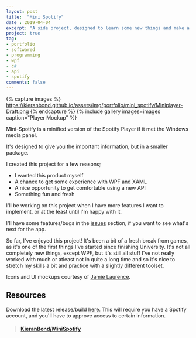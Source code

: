 ```yaml
---
layout: post
title:  "Mini Spotify"
date : 2019-04-04
excerpt: "A side project, designed to learn some new things and make a useful app at the same time."
project: true
tag:
- portfolio
- softwared
- programming
- wpf
- c#
- api
- spotify
comments: false
---
```


{% capture images %}
	https://kieranbond.github.io/assets/img/portfolio/mini_spotify/Miniplayer-Draft.png
{% endcapture %}
{% include gallery images=images caption="Player Mockup" %}

Mini-Spotify is a minified version of the Spotify Player if it met the Windows media panel. 

It's designed to give you the important information, but in a smaller package.

I created this project for a few reasons;

* I wanted this product myself
* A chance to get some experience with WPF and XAML
* A nice opportunity to get comfortable using a new API
* Something fun and fresh
	
I'll be working on this project when I have more features I want to implement, or at the least until I'm happy with it.

I'll have some features/bugs in the <a href="https://github.com/KieranBond/MiniSpotify/issues">issues</a> section, if you want to see what's next for the app.

So far, I've enjoyed this project! It's been a bit of a fresh break from games, as it's one of the first things I've started since finishing University. 
It's not all completely new things, except WPF, but it's still all stuff I've not really worked with much or atleast not in quite a long time and so it's nice 
to stretch my skills a bit and practice with a slightly different toolset.

Icons and UI mockups courtesy of <a href="http://www.jamielaurence.co.uk/">Jamie Laurence</a>.

<h2> Resources </h2>

Download the latest release/build <a href="https://github.com/KieranBond/MiniSpotify/releases/tag/v1.3">here.</a> This will require you have a Spotify account, 
and you'll have to approve access to certain information.

<blockquote class="embedly-card" data-card-controls="0"><h4><a href="https://github.com/KieranBond/MiniSpotify">KieranBond/MiniSpotify</a></h4></blockquote>
<script async src="//cdn.embedly.com/widgets/platform.js" charset="UTF-8"></script>
